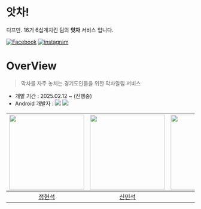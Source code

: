 # 앗차!


디프만. 16기 6십계치킨 팀의 **앗차** 서비스 입니다.

[![Facebook](https://img.shields.io/badge/PlayStore-414141?style=flat-square&logo=googleplay&logoColor=white&link=https://play.google.com/store/apps/details?id=com.depromeet.team6&hl=ko)](https://play.google.com/store/apps/details?id=com.depromeet.team6&hl=ko)
[![instagram](https://img.shields.io/badge/instagram-E4405F?style=flat-square&logo=Instagram&logoColor=white&link=https://www.instagram.com/atcha_official/)](https://www.instagram.com/atcha_official/)

# OverView
> 막차를 자주 놓치는 경기도인들을 위한 막차알림 서비스  
> 

- 개발 기간 : 2025.02.12 ~ (진행중)
- Android 개발자 : <img src="https://img.shields.io/badge/Android-3DDC84?style=for-the-badge&logo=Android&logoColor=white"> <img src="https://img.shields.io/badge/Kotlin-7F52FF?style=for-the-badge&logo=Kotlin&logoColor=white">

|<img width="200" height="200" src="https://avatars.githubusercontent.com/u/72616557?v=4"/>|<img width="200" height="200" src="https://avatars.githubusercontent.com/u/122257945?v=4"/>|<img width="200" height="200" src="https://avatars.githubusercontent.com/u/75196460?v=4"/>|<img width="200" height="200" src="https://avatars.githubusercontent.com/u/70833219?v=4"/>|
|:------:|:---:|:---:|:---:|
|[정현석](https://github.com/hyuns66)|[신민석](https://github.com/t1nm1ksun)|[이지은](https://github.com/jieeeunnn) | [조윤진](https://github.com/cyjadela) |
